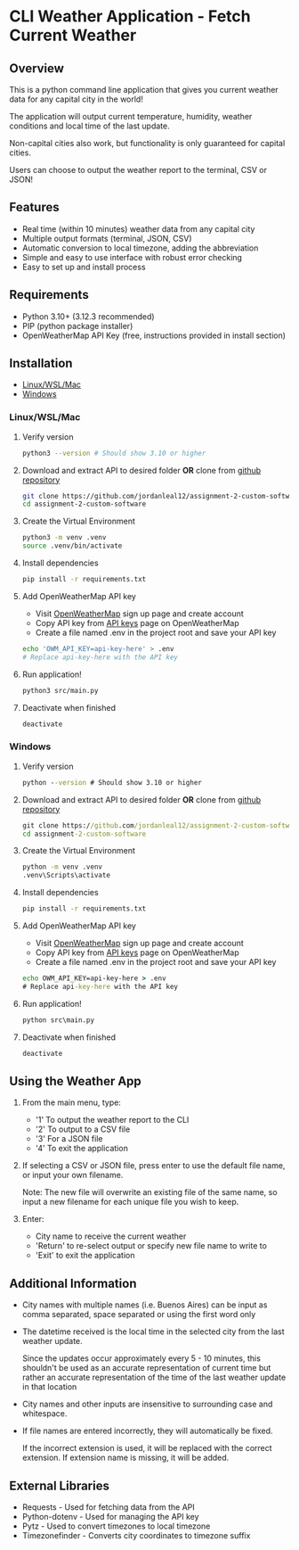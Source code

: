 # CLI Weather Application - Fetch Current Weather

## Overview

This is a python command line application that gives you current weather data for any capital city in the world!

The application will output current temperature, humidity, weather conditions and local time of the last update.

Non-capital cities also work, but functionality is only guaranteed for capital cities.

Users can choose to output the weather report to the terminal, CSV or JSON!

## Features

- Real time (within 10 minutes) weather data from any capital city
- Multiple output formats (terminal, JSON, CSV)
- Automatic conversion to local timezone, adding the abbreviation
- Simple and easy to use interface with robust error checking
- Easy to set up and install process

## Requirements

- Python 3.10+ (3.12.3 recommended)
- PIP (python package installer)
- OpenWeatherMap API Key (free, instructions provided in install section)

## Installation

- [Linux/WSL/Mac](#linuxwslmac)
- [Windows](#windows)

### Linux/WSL/Mac

1. Verify version

   ```bash
   python3 --version # Should show 3.10 or higher
   ```

2. Download and extract API to desired folder
   **OR**
   clone from [github repository](https://github.com/jordanleal12/assignment-2-custom-software)

   ```bash
   git clone https://github.com/jordanleal12/assignment-2-custom-software
   cd assignment-2-custom-software
   ```

3. Create the Virtual Environment

   ```bash
   python3 -m venv .venv
   source .venv/bin/activate
   ```

4. Install dependencies

   ```bash
   pip install -r requirements.txt
   ```

5. Add OpenWeatherMap API key

   - Visit [OpenWeatherMap](https://home.openweathermap.org/users/sign_up) sign up page and create account
   - Copy API key from [API keys](https://home.openweathermap.org/api_keys) page on OpenWeatherMap
   - Create a file named .env in the project root and save your API key

   ```bash
   echo 'OWM_API_KEY=api-key-here' > .env
   # Replace api-key-here with the API key
   ```

6. Run application!

   ```bash
   python3 src/main.py
   ```

7. Deactivate when finished

   ```bash
   deactivate
   ```

### Windows

1. Verify version

   ```cmd
   python --version # Should show 3.10 or higher
   ```

2. Download and extract API to desired folder
   **OR**
   clone from [github repository](https://github.com/jordanleal12/assignment-2-custom-software)

   ```cmd
   git clone https://github.com/jordanleal12/assignment-2-custom-software
   cd assignment-2-custom-software
   ```

3. Create the Virtual Environment

   ```cmd
   python -m venv .venv
   .venv\Scripts\activate
   ```

4. Install dependencies

   ```cmd
   pip install -r requirements.txt
   ```

5. Add OpenWeatherMap API key

   - Visit [OpenWeatherMap](https://home.openweathermap.org/users/sign_up) sign up page and create account
   - Copy API key from [API keys](https://home.openweathermap.org/api_keys) page on OpenWeatherMap
   - Create a file named .env in the project root and save your API key

   ```cmd
   echo OWM_API_KEY=api-key-here > .env
   # Replace api-key-here with the API key
   ```

6. Run application!

   ```cmd
   python src\main.py
   ```

7. Deactivate when finished

   ```cmd
   deactivate
   ```

## Using the Weather App

1. From the main menu, type:
   - '1' To output the weather report to the CLI
   - '2' To output to a CSV file
   - '3' For a JSON file
   - '4' To exit the application
2. If selecting a CSV or JSON file, press enter to use the default file name, or input your own filename.

   Note: The new file will overwrite an existing file of the same name, so input a new filename for each unique file you wish to keep.

3. Enter:
   - City name to receive the current weather
   - 'Return' to re-select output or specify new file name to write to
   - 'Exit' to exit the application

## Additional Information

- City names with multiple names (i.e. Buenos Aires) can be input as comma separated, space separated or using the first word only
- The datetime received is the local time in the selected city from the last weather update.

  Since the updates occur approximately every 5 - 10 minutes, this shouldn't be used as an accurate representation of current time but rather an accurate representation of the time of the last weather update in that location

- City names and other inputs are insensitive to surrounding case and whitespace.
- If file names are entered incorrectly, they will automatically be fixed.

  If the incorrect extension is used, it will be replaced with the correct extension. If extension name is missing, it will be added.

## External Libraries

- Requests - Used for fetching data from the API
- Python-dotenv - Used for managing the API key
- Pytz - Used to convert timezones to local timezone
- Timezonefinder - Converts city coordinates to timezone suffix
